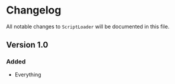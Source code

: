 # Changelog

All notable changes to `ScriptLoader` will be documented in this file.

## Version 1.0

### Added
- Everything
